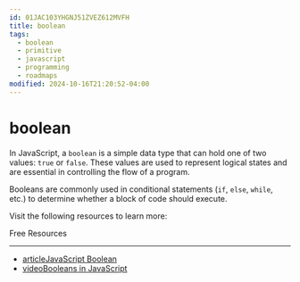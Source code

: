 ```yaml
---
id: 01JAC103YHGNJ51ZVEZ612MVFH
title: boolean
tags:
  - boolean
  - primitive
  - javascript
  - programming
  - roadmaps
modified: 2024-10-16T21:20:52-04:00
---
```

# boolean

In JavaScript, a `boolean` is a simple data type that can hold one of two values: `true` or `false`. These values are used to represent logical states and are essential in controlling the flow of a program.

Booleans are commonly used in conditional statements (`if`, `else`, `while`, etc.) to determine whether a block of code should execute.

Visit the following resources to learn more:

Free Resources

---

- [articleJavaScript Boolean](https://developer.mozilla.org/en-US/docs/Web/JavaScript/Reference/Global_Objects/Boolean)
- [videoBooleans in JavaScript](https://www.youtube.com/watch?v=B4ZCFdrBmbE)